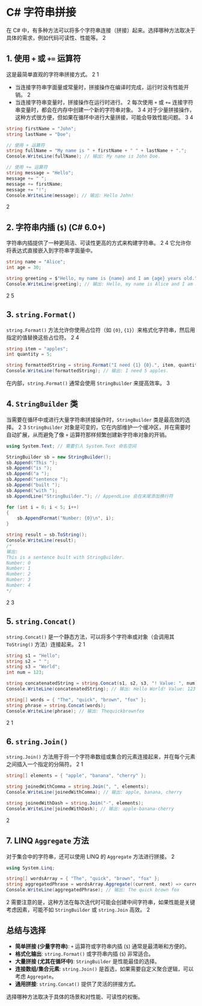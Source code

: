 # C# 字符串拼接

在 C# 中，有多种方法可以将多个字符串连接（拼接）起来。选择哪种方法取决于具体的需求，例如代码可读性、性能等。 <mcreference link="https://learn.microsoft.com/zh-cn/dotnet/csharp/how-to/concatenate-multiple-strings" index="2">2</mcreference>

## 1. 使用 `+` 或 `+=` 运算符

这是最简单直观的字符串拼接方式。 <mcreference link="https://learn.microsoft.com/zh-cn/dotnet/csharp/how-to/concatenate-multiple-strings" index="2">2</mcreference> <mcreference link="https://blog.csdn.net/bullzerone/article/details/72629852" index="1">1</mcreference>

- 当连接字符串字面量或常量时，拼接操作在编译时完成，运行时没有性能开销。 <mcreference link="https://learn.microsoft.com/zh-cn/dotnet/csharp/how-to/concatenate-multiple-strings" index="2">2</mcreference>
- 当连接字符串变量时，拼接操作在运行时进行。 <mcreference link="https://learn.microsoft.com/zh-cn/dotnet/csharp/how-to/concatenate-multiple-strings" index="2">2</mcreference> 每次使用 `+` 或 `+=` 连接字符串变量时，都会在内存中创建一个新的字符串对象。 <mcreference link="https://www.cnblogs.com/cad2/p/4386048.html" index="3">3</mcreference> <mcreference link="https://blog.csdn.net/wcc27857285/article/details/88966411" index="4">4</mcreference> 对于少量拼接操作，这种方式很方便，但如果在循环中进行大量拼接，可能会导致性能问题。 <mcreference link="https://www.cnblogs.com/cad2/p/4386048.html" index="3">3</mcreference> <mcreference link="https://blog.csdn.net/wcc27857285/article/details/88966411" index="4">4</mcreference>

```csharp
string firstName = "John";
string lastName = "Doe";

// 使用 + 运算符
string fullName = "My name is " + firstName + " " + lastName + ".";
Console.WriteLine(fullName); // 输出: My name is John Doe.

// 使用 += 运算符
string message = "Hello";
message += " ";
message += firstName;
message += "!";
Console.WriteLine(message); // 输出: Hello John!
```
<mcreference link="https://learn.microsoft.com/zh-cn/dotnet/csharp/how-to/concatenate-multiple-strings" index="2">2</mcreference>

## 2. 字符串内插 (`$`) (C# 6.0+)

字符串内插提供了一种更简洁、可读性更高的方式来构建字符串。 <mcreference link="https://learn.microsoft.com/zh-cn/dotnet/csharp/how-to/concatenate-multiple-strings" index="2">2</mcreference> <mcreference link="https://blog.csdn.net/wcc27857285/article/details/88966411" index="4">4</mcreference> 它允许你将表达式直接嵌入到字符串字面量中。

```csharp
string name = "Alice";
int age = 30;

string greeting = $"Hello, my name is {name} and I am {age} years old.";
Console.WriteLine(greeting); // 输出: Hello, my name is Alice and I am 30 years old.
```
<mcreference link="https://learn.microsoft.com/zh-cn/dotnet/csharp/how-to/concatenate-multiple-strings" index="2">2</mcreference> <mcreference link="https://www.modb.pro/db/153901" index="5">5</mcreference>

## 3. `string.Format()`

`string.Format()` 方法允许你使用占位符（如 `{0}`, `{1}`）来格式化字符串，然后用指定的值替换这些占位符。 <mcreference link="https://learn.microsoft.com/zh-cn/dotnet/csharp/how-to/concatenate-multiple-strings" index="2">2</mcreference> <mcreference link="https://blog.csdn.net/wcc27857285/article/details/88966411" index="4">4</mcreference>

```csharp
string item = "apples";
int quantity = 5;

string formattedString = string.Format("I need {1} {0}.", item, quantity);
Console.WriteLine(formattedString); // 输出: I need 5 apples.
```
在内部，`string.Format()` 通常会使用 `StringBuilder` 来提高效率。 <mcreference link="https://www.cnblogs.com/cad2/p/4386048.html" index="3">3</mcreference>

## 4. `StringBuilder` 类

当需要在循环中或进行大量字符串拼接操作时，`StringBuilder` 类是最高效的选择。 <mcreference link="https://learn.microsoft.com/zh-cn/dotnet/csharp/how-to/concatenate-multiple-strings" index="2">2</mcreference> <mcreference link="https://www.cnblogs.com/cad2/p/4386048.html" index="3">3</mcreference> `StringBuilder` 对象是可变的，它在内部维护一个缓冲区，并在需要时自动扩展，从而避免了像 `+` 运算符那样频繁创建新字符串对象的开销。

```csharp
using System.Text; // 需要引入 System.Text 命名空间

StringBuilder sb = new StringBuilder();
sb.Append("This ");
sb.Append("is ");
sb.Append("a ");
sb.Append("sentence ");
sb.Append("built ");
sb.Append("with ");
sb.AppendLine("StringBuilder."); // AppendLine 会在末尾添加换行符

for (int i = 0; i < 5; i++)
{
    sb.AppendFormat("Number: {0}\n", i);
}

string result = sb.ToString();
Console.WriteLine(result);
/*
输出:
This is a sentence built with StringBuilder.
Number: 0
Number: 1
Number: 2
Number: 3
Number: 4
*/
```
<mcreference link="https://learn.microsoft.com/zh-cn/dotnet/csharp/how-to/concatenate-multiple-strings" index="2">2</mcreference> <mcreference link="https://www.cnblogs.com/cad2/p/4386048.html" index="3">3</mcreference>

## 5. `string.Concat()`

`string.Concat()` 是一个静态方法，可以将多个字符串或对象（会调用其 `ToString()` 方法）连接起来。 <mcreference link="https://learn.microsoft.com/zh-cn/dotnet/csharp/how-to/concatenate-multiple-strings" index="2">2</mcreference> <mcreference link="https://blog.csdn.net/bullzerone/article/details/72629852" index="1">1</mcreference>

```csharp
string s1 = "Hello";
string s2 = " ";
string s3 = "World";
int num = 123;

string concatenatedString = string.Concat(s1, s2, s3, "! Value: ", num);
Console.WriteLine(concatenatedString); // 输出: Hello World! Value: 123

string[] words = { "The", "quick", "brown", "fox" };
string phrase = string.Concat(words);
Console.WriteLine(phrase); // 输出: Thequickbrownfox
```
<mcreference link="https://learn.microsoft.com/zh-cn/dotnet/csharp/how-to/concatenate-multiple-strings" index="2">2</mcreference> <mcreference link="https://blog.csdn.net/bullzerone/article/details/72629852" index="1">1</mcreference>

## 6. `string.Join()`

`string.Join()` 方法用于将一个字符串数组或集合的元素连接起来，并在每个元素之间插入一个指定的分隔符。 <mcreference link="https://learn.microsoft.com/zh-cn/dotnet/csharp/how-to/concatenate-multiple-strings" index="2">2</mcreference> <mcreference link="https://blog.csdn.net/bullzerone/article/details/72629852" index="1">1</mcreference>

```csharp
string[] elements = { "apple", "banana", "cherry" };

string joinedWithComma = string.Join(", ", elements);
Console.WriteLine(joinedWithComma); // 输出: apple, banana, cherry

string joinedWithDash = string.Join("-", elements);
Console.WriteLine(joinedWithDash); // 输出: apple-banana-cherry
```
<mcreference link="https://learn.microsoft.com/zh-cn/dotnet/csharp/how-to/concatenate-multiple-strings" index="2">2</mcreference>

## 7. LINQ `Aggregate` 方法

对于集合中的字符串，还可以使用 LINQ 的 `Aggregate` 方法进行拼接。 <mcreference link="https://learn.microsoft.com/zh-cn/dotnet/csharp/how-to/concatenate-multiple-strings" index="2">2</mcreference>

```csharp
using System.Linq;

string[] wordsArray = { "The", "quick", "brown", "fox" };
string aggregatedPhrase = wordsArray.Aggregate((current, next) => current + " " + next);
Console.WriteLine(aggregatedPhrase); // 输出: The quick brown fox
```
<mcreference link="https://learn.microsoft.com/zh-cn/dotnet/csharp/how-to/concatenate-multiple-strings" index="2">2</mcreference>
需要注意的是，这种方法在每次迭代时可能会创建中间字符串，如果性能是关键考虑因素，可能不如 `StringBuilder` 或 `string.Join` 高效。 <mcreference link="https://learn.microsoft.com/zh-cn/dotnet/csharp/how-to/concatenate-multiple-strings" index="2">2</mcreference>

## 总结与选择

- **简单拼接 (少量字符串)**: `+` 运算符或字符串内插 (`$`) 通常是最清晰和方便的。
- **格式化输出**: `string.Format()` 或字符串内插 (`$`) 非常适合。
- **大量拼接 (尤其在循环中)**: `StringBuilder` 是性能最佳的选择。
- **连接数组/集合元素**: `string.Join()` 是首选，如果需要自定义聚合逻辑，可以考虑 `Aggregate`。
- **通用拼接**: `string.Concat()` 提供了灵活的拼接方式。

选择哪种方法取决于具体的场景和对性能、可读性的权衡。